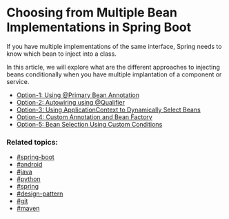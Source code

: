 # Choosing from Multiple Bean Implementations in Spring Boot

If you have multiple implementations of the same interface, Spring needs to know which bean to inject into a class.

In this article, we will explore what are the different approaches to injecting beans conditionally when you have multiple implantation of a component or service.

- [Option-1: Using @Primary Bean Annotation](https://stacktips.com/articles/choose-from-multiple-bean-types-springboot#option-1-using-primary-bean-annotation)
- [Option-2: Autowiring using @Qualifier](https://stacktips.com/articles/choose-from-multiple-bean-types-springboot#option-2-autowiring-using-qualifier)
- [Option-3: Using ApplicationContext to Dynamically Select Beans](https://stacktips.com/articles/choose-from-multiple-bean-types-springboot#option-3-using-applicationcontext-to-dynamically-select-beans)
- [Option-4: Custom Annotation and Bean Factory](https://stacktips.com/articles/choose-from-multiple-bean-types-springboot#option-4-custom-annotation-and-bean-factory)
- [Option-5: Bean Selection Using Custom Conditions](https://stacktips.com/articles/choose-from-multiple-bean-types-springboot#option-5-bean-selection-using-custom-conditions)

### Related topics:

* [#spring-boot](https://stacktips.com/topics/spring-boot)
* [#android](https://stacktips.com/topics/android)
* [#java](https://stacktips.com/topics/java)
* [#python](https://stacktips.com/topics/python)
* [#spring](https://stacktips.com/topics/spring)
* [#design-pattern](https://stacktips.com/topics/design-pattern)
* [#git](https://stacktips.com/topics/git)
* [#maven](https://stacktips.com/topics/maven)
